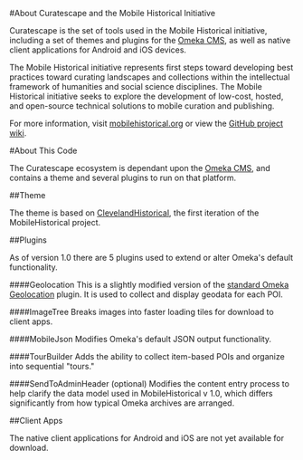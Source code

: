 #About Curatescape and the Mobile Historical Initiative

Curatescape is the set of tools used in the Mobile Historical initiative, including a set of themes and plugins for the [Omeka CMS](http://omeka.org), as well as native client applications for Android and iOS devices.

The Mobile Historical initiative represents first steps toward developing best practices toward curating landscapes and collections within the intellectual framework of humanities and social science disciplines. The Mobile Historical initiative seeks to explore the development of low-cost, hosted, and open-source technical solutions to mobile curation and publishing.

For more information, visit [mobilehistorical.org](http://mobilehistorical.org/ "Mobile Historical") or view the [GitHub project wiki](https://github.com/CPHDH/MobileHistorical/wiki).

#About This Code

The Curatescape ecosystem is dependant upon the [Omeka CMS](http://omeka.org "Omeka"), and contains a theme and several plugins to run on that platform. 

##Theme

The theme is based on [ClevelandHistorical](http://ClevelandHistorical.org "ClevelandHistorical"), the first iteration of the MobileHistorical project. 

##Plugins

As of version 1.0 there are 5 plugins used to extend or alter Omeka's default functionality.

####Geolocation 
This is a slightly modified version of the [standard Omeka Geolocation](http://omeka.org/codex/Plugins/Geolocation "Geolocation @ Omeka.org") plugin. It is used to collect and display geodata for each POI.

####ImageTree
Breaks images into faster loading tiles for download to client apps.

####MobileJson
Modifies Omeka's default JSON output functionality.

####TourBuilder
Adds the ability to collect item-based POIs and organize into sequential "tours."

####SendToAdminHeader (optional)
Modifies the content entry process to help clarify the data model used in MobileHistorical v 1.0, which differs significantly from how typical Omeka archives are arranged. 

##Client Apps

The native client applications for Android and iOS are not yet available for download.



